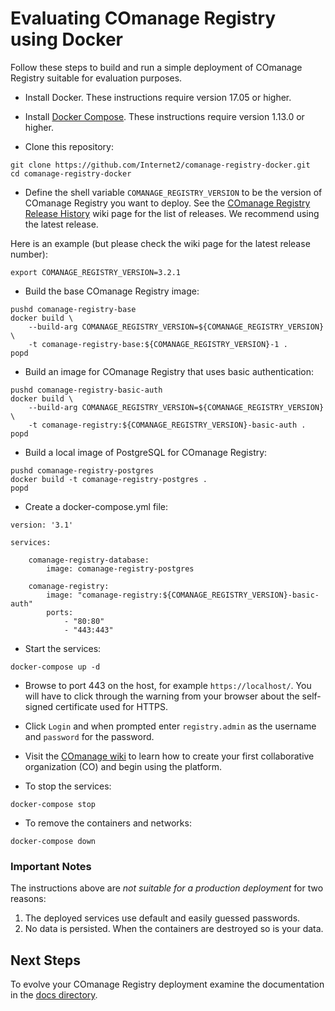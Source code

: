 <!--
COmanage Registry Docker documentation

Portions licensed to the University Corporation for Advanced Internet
Development, Inc. ("UCAID") under one or more contributor license agreements.
See the NOTICE file distributed with this work for additional information
regarding copyright ownership.

UCAID licenses this file to you under the Apache License, Version 2.0
(the "License"); you may not use this file except in compliance with the
License. You may obtain a copy of the License at:

http://www.apache.org/licenses/LICENSE-2.0

Unless required by applicable law or agreed to in writing, software
distributed under the License is distributed on an "AS IS" BASIS,
WITHOUT WARRANTIES OR CONDITIONS OF ANY KIND, either express or implied.
See the License for the specific language governing permissions and
limitations under the License.
-->

# Evaluating COmanage Registry using Docker

Follow these steps to build and run a simple deployment of COmanage Registry
suitable for evaluation purposes.

* Install Docker. These instructions require version 17.05 or higher.

* Install [Docker Compose](https://docs.docker.com/compose/). These instructions require 
version 1.13.0 or higher.

* Clone this repository:

```
git clone https://github.com/Internet2/comanage-registry-docker.git
cd comanage-registry-docker
```

* Define the shell variable `COMANAGE_REGISTRY_VERSION` to be the version
of COmanage Registry you want to deploy. See the
[COmanage Registry Release History](https://spaces.internet2.edu/display/COmanage/Release+History)
wiki page for the list of releases. We recommend using the latest release.

Here is an example (but please check the wiki page for the latest release number):

```
export COMANAGE_REGISTRY_VERSION=3.2.1
```

* Build the base COmanage Registry image:

```
pushd comanage-registry-base
docker build \
    --build-arg COMANAGE_REGISTRY_VERSION=${COMANAGE_REGISTRY_VERSION} \
    -t comanage-registry-base:${COMANAGE_REGISTRY_VERSION}-1 .
popd
```

* Build an image for COmanage Registry that uses basic authentication:

```
pushd comanage-registry-basic-auth
docker build \
    --build-arg COMANAGE_REGISTRY_VERSION=${COMANAGE_REGISTRY_VERSION} \
    -t comanage-registry:${COMANAGE_REGISTRY_VERSION}-basic-auth .
popd
```

* Build a local image of PostgreSQL for COmanage Registry:

```
pushd comanage-registry-postgres
docker build -t comanage-registry-postgres .
popd
```

* Create a docker-compose.yml file:

```
version: '3.1'

services:

    comanage-registry-database:
        image: comanage-registry-postgres

    comanage-registry:
        image: "comanage-registry:${COMANAGE_REGISTRY_VERSION}-basic-auth"
        ports:
            - "80:80"
            - "443:443"
```

* Start the services:
```
docker-compose up -d
```

* Browse to port 443 on the host, for example `https://localhost/`. You will have to
  click through the warning from your browser about the self-signed certificate used
  for HTTPS.

* Click `Login` and when prompted enter `registry.admin` as the username and `password`
for the password. 

* Visit the [COmanage wiki](https://spaces.internet2.edu/display/COmanage/Setting+Up+Your+First+CO)
to learn how to create your first collaborative organization (CO) and begin using
the platform.

* To stop the services:
```
docker-compose stop
```

* To remove the containers and networks:
```
docker-compose down
```

### Important Notes
The instructions above are *not suitable for a production deployment* for two reasons:

1. The deployed services use default and easily guessed passwords.
2. No data is persisted. When the containers are destroyed so is your data.

## Next Steps
To evolve your COmanage Registry deployment examine the documentation
in the [docs directory](docs/README.md).


